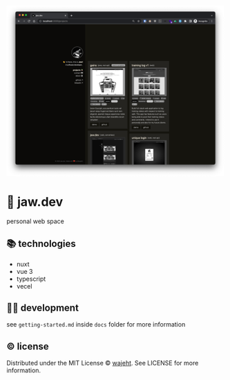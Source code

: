 [<img src="https://raw.githubusercontent.com/wajeht/jaw-dev/main/.github/assets/screenshot.png" />](https://jaw.dev/)

# 👨 jaw.dev 
personal web space

## 📚 technologies
- nuxt
- vue 3
- typescript
- vecel

## 👨‍💻 development
see `getting-started.md` inside `docs` folder for more information
	
## © license
Distributed under the MIT License © [wajeht](https://www.github.com/wajeht/). See LICENSE for more information.
